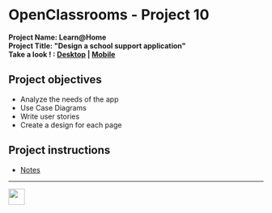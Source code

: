 # OpenClassrooms - Project 10
**Project Name: Learn@Home**  
**Project Title: "Design a school support application"**  
**Take a look ! : [Desktop](https://github.com/RmiMekaa/RemiRoeland_10_18-09-2021/blob/master/Maquettes/Desktop.pdf) | [Mobile](https://github.com/RmiMekaa/RemiRoeland_10_18-09-2021/blob/master/Maquettes/Mobile.pdf)**

## Project objectives
 - Analyze the needs of the app
 - Use Case Diagrams
 - Write user stories
 - Create a design for each page

## Project instructions
 - [Notes](https://s3-eu-west-1.amazonaws.com/course.oc-static.com/projects/Front-End+V2/P8+-+Gestion+de+projet/Notes+-+Re%CC%81union+Learn%40Home.pdf) 

 -----

<p float="left">
  <img src="https://cdn.jsdelivr.net/gh/devicons/devicon/icons/photoshop/photoshop-line.svg" width="32px"/>
</p>
 